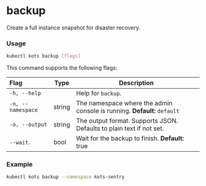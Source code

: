 # backup

Create a full instance snapshot for disaster recovery.

### Usage

```bash
kubectl kots backup [flags]
```

This command supports the following flags:

| Flag              | Type   | Description                                                                     |
| :---------------- | ------ | ------------------------------------------------------------------------------- |
| `-h, --help`      |        | Help for `backup`.                                                                 |
| `-n, --namespace` | string | The namespace where the admin console is running. **Default:** `default`        |
| `-o, --output`    | string | The output format. Supports JSON. Defaults to plain text if not set. |
| `--wait`.             | bool   | Wait for the backup to finish. **Default:** true                                     |

### Example

```bash
kubectl kots backup --namespace kots-sentry
```
